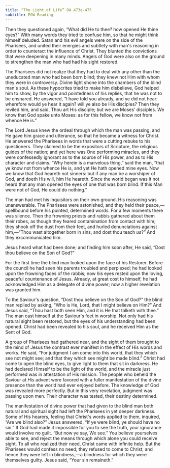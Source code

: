 ```yaml
---
title: “The Light of Life” DA 473e-475
subtitle: EGW Reading
---
```


Then they questioned again, “What did He to thee? how opened He thine eyes?” With many words they tried to confuse him, so that he might think himself deluded. Satan and his evil angels were on the side of the Pharisees, and united their energies and subtlety with man's reasoning in order to counteract the influence of Christ. They blunted the convictions that were deepening in many minds. Angels of God were also on the ground to strengthen the man who had had his sight restored.

The Pharisees did not realize that they had to deal with any other than the uneducated man who had been born blind; they knew not Him with whom they were in controversy. Divine light shone into the chambers of the blind man's soul. As these hypocrites tried to make him disbelieve, God helped him to show, by the vigor and pointedness of his replies, that he was not to be ensnared. He answered, “I have told you already, and ye did not hear: wherefore would ye hear it again? will ye also be His disciples? Then they reviled him, and said, Thou art His disciple; but we are Moses’ disciples. We know that God spake unto Moses: as for this fellow, we know not from whence He is.”

The Lord Jesus knew the ordeal through which the man was passing, and He gave him grace and utterance, so that he became a witness for Christ. He answered the Pharisees in words that were a cutting rebuke to his questioners. They claimed to be the expositors of Scripture, the religious guides of the nation; and yet here was One performing miracles, and they were confessedly ignorant as to the source of His power, and as to His character and claims. “Why herein is a marvelous thing,” said the man, “that ye know not from whence He is, and yet He hath opened mine eyes. Now we know that God heareth not sinners: but if any man be a worshiper of God, and doeth His will, him He heareth. Since the world began was it not heard that any man opened the eyes of one that was born blind. If this Man were not of God, He could do nothing.”

The man had met his inquisitors on their own ground. His reasoning was unanswerable. The Pharisees were astonished, and they held their peace,—spellbound before his pointed, determined words. For a few moments there was silence. Then the frowning priests and rabbis gathered about them their robes, as though they feared contamination from contact with him; they shook off the dust from their feet, and hurled denunciations against him,—“Thou wast altogether born in sins, and dost thou teach _us_?” And they excommunicated him.

Jesus heard what had been done; and finding him soon after, He said, “Dost thou believe on the Son of God?”

For the first time the blind man looked upon the face of his Restorer. Before the council he had seen his parents troubled and perplexed; he had looked upon the frowning faces of the rabbis; now his eyes rested upon the loving, peaceful countenance of Jesus. Already, at great cost to himself, he had acknowledged Him as a delegate of divine power; now a higher revelation was granted him.

To the Saviour's question, “Dost thou believe on the Son of God?” the blind man replied by asking, “Who is He, Lord, that I might believe on Him?” And Jesus said, “Thou hast both seen Him, and it is He that talketh with thee.” The man cast himself at the Saviour's feet in worship. Not only had his natural sight been restored, but the eyes of his understanding had been opened. Christ had been revealed to his soul, and he received Him as the Sent of God.

A group of Pharisees had gathered near, and the sight of them brought to the mind of Jesus the contrast ever manifest in the effect of His words and works. He said, “For judgment I am come into this world, that they which see not might see; and that they which see might be made blind.” Christ had come to open the blind eyes, to give light to them that sit in darkness. He had declared Himself to be the light of the world, and the miracle just performed was in attestation of His mission. The people who beheld the Saviour at His advent were favored with a fuller manifestation of the divine presence than the world had ever enjoyed before. The knowledge of God was revealed more perfectly. But in this very revelation, judgment was passing upon men. Their character was tested, their destiny determined.

The manifestation of divine power that had given to the blind man both natural and spiritual sight had left the Pharisees in yet deeper darkness. Some of His hearers, feeling that Christ's words applied to them, inquired, “Are we blind also?” Jesus answered, “If ye were blind, ye should have no sin.” If God had made it impossible for you to see the truth, your ignorance would involve no guilt. “But now ye say, We see.” You believe yourselves able to see, and reject the means through which alone you could receive sight. To all who realized their need, Christ came with infinite help. But the Pharisees would confess no need; they refused to come to Christ, and hence they were left in blindness,—a blindness for which they were themselves guilty. Jesus said, “Your sin remaineth.”